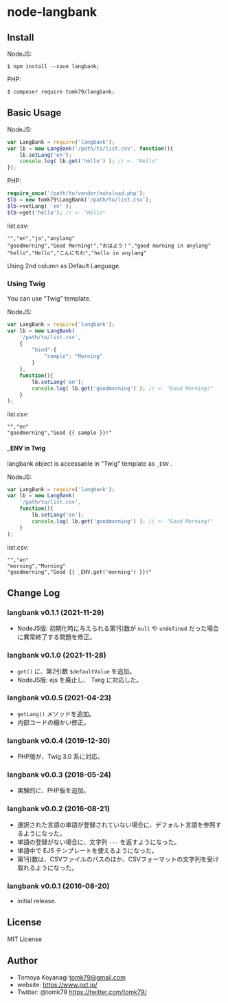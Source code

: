 # node-langbank

## Install

NodeJS:

```
$ npm install --save langbank;
```

PHP:

```
$ composer require tomk79/langbank;
```


## Basic Usage

NodeJS:

```js
var LangBank = require('langbank');
var lb = new LangBank('/path/to/list.csv', function(){
	lb.setLang('en');
	console.log( lb.get('hello') ); // <- "Hello"
});
```

PHP:

```php
require_once('/path/to/vendor/autoload.php');
$lb = new tomk79\LangBank('/path/to/list.csv');
$lb->setLang( 'en' );
$lb->get('hello'); // <- "Hello"
```

list.csv:

```csv
"","en","ja","anylang"
"goodmorning","Good Morning!","おはよう！","good morning in anylang"
"hello","Hello","こんにちわ","hello in anylang"
```

Using 2nd column as Default Language.


### Using Twig

You can use "Twig" template.

NodeJS:

```js
var LangBank = require('langbank');
var lb = new LangBank(
	'/path/to/list.csv',
	{
		"bind":{
			"sample": "Morning"
		}
	},
	function(){
		lb.setLang('en');
		console.log( lb.get('goodmorning') ); // <- "Good Morning!"
	}
);
```

list.csv:

```csv
"","en"
"goodmorning","Good {{ sample }}!"
```

#### \_ENV in Twig


langbank object is accessable in "Twig" template as `_ENV` .

NodeJS:

```js
var LangBank = require('langbank');
var lb = new LangBank(
	'/path/to/list.csv',
	function(){
		lb.setLang('en');
		console.log( lb.get('goodmorning') ); // <- "Good Morning!"
	}
);
```

list.csv:

```csv
"","en"
"morning","Morning"
"goodmorning","Good {{ _ENV.get('morning') }}!"
```


## Change Log

### langbank v0.1.1 (2021-11-29)

- NodeJS版: 初期化時に与えられる第1引数が `null` や `undefined` だった場合に異常終了する問題を修正。

### langbank v0.1.0 (2021-11-28)

- `get()` に、第2引数 `$defaultValue` を追加。
- NodeJS版: ejs を廃止し、 Twig に対応した。

### langbank v0.0.5 (2021-04-23)

- `getLang()` メソッドを追加。
- 内部コードの細かい修正。

### langbank v0.0.4 (2019-12-30)

- PHP版が、Twig 3.0 系に対応。

### langbank v0.0.3 (2018-05-24)

- 実験的に、PHP版を追加。

### langbank v0.0.2 (2016-08-21)

- 選択された言語の単語が登録されていない場合に、デフォルト言語を参照するようになった。
- 単語の登録がない場合に、文字列 `---` を返すようになった。
- 単語中で EJS テンプレートを使えるようになった。
- 第1引数は、CSVファイルのパスのほか、CSVフォーマットの文字列を受け取れるようになった。

### langbank v0.0.1 (2016-08-20)

- initial release.

## License

MIT License


## Author

- Tomoya Koyanagi <tomk79@gmail.com>
- website: <https://www.pxt.jp/>
- Twitter: @tomk79 <https://twitter.com/tomk79/>
